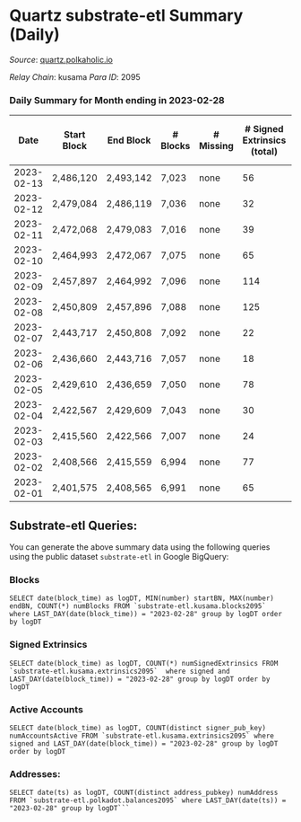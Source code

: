 # Quartz substrate-etl Summary (Daily)

_Source_: [quartz.polkaholic.io](https://quartz.polkaholic.io)

*Relay Chain*: kusama
*Para ID*: 2095



### Daily Summary for Month ending in 2023-02-28


| Date | Start Block | End Block | # Blocks | # Missing | # Signed Extrinsics (total) | # Active Accounts | # Addresses with Balances | # Events | # Transfers | # XCM Transfers In | # XCM Transfers Out |
| ---- | ----------- | --------- | -------- | --------- | --------------------------- | ----------------- | ------------------------- | -------- | ----------- | ------------------ | ------------------- |
| 2023-02-13 | 2,486,120 | 2,493,142 | 7,023 | none  | 56 | 20 |  | 15,600 | 169 ($4,225.75) |   |   |
| 2023-02-12 | 2,479,084 | 2,486,119 | 7,036 | none  | 32 | 13 | 75,215 | 15,407 | 164 ($46.34) |   |   |
| 2023-02-11 | 2,472,068 | 2,479,083 | 7,016 | none  | 39 | 19 | 75,213 | 15,440 | 160 ($4,686.82) |   |   |
| 2023-02-10 | 2,464,993 | 2,472,067 | 7,075 | none  | 65 | 24 | 75,211 | 15,755 | 152 ($40.68) |   |   |
| 2023-02-09 | 2,457,897 | 2,464,992 | 7,096 | none  | 114 | 39 | 75,200 | 16,154 | 152 ($1,642.78) |   |   |
| 2023-02-08 | 2,450,809 | 2,457,896 | 7,088 | none  | 125 | 33 | 75,189 | 16,231 | 163 ($376.09) |   |   |
| 2023-02-07 | 2,443,717 | 2,450,808 | 7,092 | none  | 22 | 17 | 75,186 | 15,440 | 151 ($154.13) |   |   |
| 2023-02-06 | 2,436,660 | 2,443,716 | 7,057 | none  | 18 | 13 | 75,186 | 15,350 | 148 ($672.29) |   |   |
| 2023-02-05 | 2,429,610 | 2,436,659 | 7,050 | none  | 78 | 19 | 75,184 | 15,653 | 191 ($622.83) |   |   |
| 2023-02-04 | 2,422,567 | 2,429,609 | 7,043 | none  | 30 | 22 | 75,168 | 15,366 | 152 ($1,287.52) | 1 ($0.38) |   |
| 2023-02-03 | 2,415,560 | 2,422,566 | 7,007 | none  | 24 | 15 | 75,168 | 15,252 | 140 ($2,651.62) | 1 ($4.61) | 2 ($21.40) |
| 2023-02-02 | 2,408,566 | 2,415,559 | 6,994 | none  | 77 | 26 | 75,168 | 15,305 | 39 ($2,997.45) | 11 ($220.53) | 7 ($227.38) |
| 2023-02-01 | 2,401,575 | 2,408,565 | 6,991 | none  | 65 | 19 | 75,165 | 15,446 | 149 ($3,497.54) | 2 ($35.25) | 9 ($356.67) |

## Substrate-etl Queries:
You can generate the above summary data using the following queries using the public dataset `substrate-etl` in Google BigQuery:


### Blocks
```
SELECT date(block_time) as logDT, MIN(number) startBN, MAX(number) endBN, COUNT(*) numBlocks FROM `substrate-etl.kusama.blocks2095`  where LAST_DAY(date(block_time)) = "2023-02-28" group by logDT order by logDT
```


### Signed Extrinsics
```
SELECT date(block_time) as logDT, COUNT(*) numSignedExtrinsics FROM `substrate-etl.kusama.extrinsics2095`  where signed and LAST_DAY(date(block_time)) = "2023-02-28" group by logDT order by logDT
```


### Active Accounts
```
SELECT date(block_time) as logDT, COUNT(distinct signer_pub_key) numAccountsActive FROM `substrate-etl.kusama.extrinsics2095` where signed and LAST_DAY(date(block_time)) = "2023-02-28" group by logDT order by logDT
```


### Addresses:
```
SELECT date(ts) as logDT, COUNT(distinct address_pubkey) numAddress FROM `substrate-etl.polkadot.balances2095` where LAST_DAY(date(ts)) = "2023-02-28" group by logDT```


